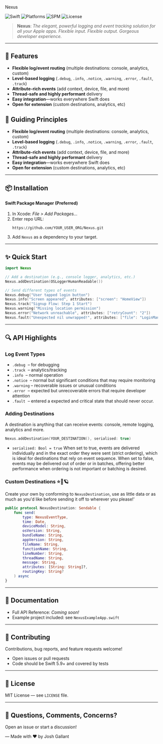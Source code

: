  Nexus

 ![Swift](https://img.shields.io/badge/Swift-5.9%2B-orange?style=flat-square)
 ![Platforms](https://img.shields.io/badge/Platforms-iOS%20%7C%20macOS%20%7C%20watchOS%20%7C%20tvOS-blue?style=flat-square)
 ![SPM](https://img.shields.io/badge/SPM-ready-green?style=flat-square)
 ![License](https://img.shields.io/badge/License-MIT-lightgrey?style=flat-square)

 > **Nexus**: _The elegant, powerful logging and event tracking solution for all your Apple apps. Flexible input. Flexible output. Gorgeous developer experience._

 ---

 ## 🚀 Features

 - **Flexible log/event routing** (multiple destinations: console, analytics, custom)
 - **Level-based logging** (`.debug`, `.info`, `.notice`, `.warning`, `.error`, `.fault`, `.track`)
 - **Attribute-rich events** (add context, device, file, and more)
 - **Thread-safe and highly performant** delivery
 - **Easy integration**—works everywhere Swift does
 - **Open for extension** (custom destinations, analytics, etc)
 
  ## 🧭 Guiding Principles

 - **Flexible log/event routing** (multiple destinations: console, analytics, custom)
 - **Level-based logging** (`.debug`, `.info`, `.notice`, `.warning`, `.error`, `.fault`, `.track`)
 - **Attribute-rich events** (add context, device, file, and more)
 - **Thread-safe and highly performant** delivery
 - **Easy integration**—works everywhere Swift does
 - **Open for extension** (custom destinations, analytics, etc)
 ---

 ## 📦 Installation

 #### Swift Package Manager (Preferred)

 1. In Xcode: _File > Add Packages..._
 2. Enter repo URL:
    ```
    https://github.com/YOUR_USER_ORG/Nexus.git
    ```
 3. Add `Nexus` as a dependency to your target.

 ---

 ## ✨ Quick Start

 ```swift
 import Nexus

 // Add a destination (e.g., console logger, analytics, etc.)
 Nexus.addDestination(OSLoggerHumanReadable())

 // Send different types of events
 Nexus.debug("User tapped login button")
 Nexus.info("Screen appeared", attributes: ["screen": "HomeView"]) 
 Nexus.track("Signup Flow: Step 1 Start")
 Nexus.warning("Missing location permission")
 Nexus.error("Network unreachable", attributes: ["retryCount": "2"])
 Nexus.fault("Unexpected nil unwrapped!", attributes: ["file": "LoginManager.swift"])
 ```

 ---

 ## 🔍 API Highlights

 ### Log Event Types

 - `.debug`   – for debugging
 - `.track`   – analytics/tracking
 - `.info`    – normal operation
 - `.notice`  – normal but significant conditions that may require monitoring
 - `.warning` – recoverable issues or unusual conditions
 - `.error`   – expected but unrecoverable errors that require developer attention
 - `.fault`   – entered a expected and critical state that should never occur.

 ### Adding Destinations

 A destination is anything that can receive events: console, remote logging, analytics and more.

 ```swift
 Nexus.addDestination(YOUR_DESTINATION(), serialised: true)
 ```
 - `serialised: Bool = true`
 When set to true, events are delivered individually and in the exact order they were sent (strict ordering), which is ideal for destinations that rely on event sequence. When set to false, events may be delivered out of order or in batches, offering better performance when ordering is not important or batching is desired.

 ### Custom Destinations ⭐🚀🪐

 Create your own by conforming to `NexusDestination`, use as little data or as much as you'd like before sending it off to wherever you please!'

 ```swift
 public protocol NexusDestination: Sendable {
     func send(
         type: NexusEventType,
         time: Date,
         deviceModel: String,
         osVersion: String,
         bundleName: String,
         appVersion: String,
         fileName: String,
         functionName: String,
         lineNumber: String,
         threadName: String,
         message: String,
         attributes: [String: String]?,
         routingKey: String?
     ) async
 }
 ```

 ---

 ## 📖 Documentation

 - Full API Reference: _Coming soon!_
 - Example project included: see `NexusExampleApp.swift`

 ---

 ## 🤝 Contributing

 Contributions, bug reports, and feature requests welcome!
 - Open issues or pull requests
 - Code should be Swift 5.9+ and covered by tests

 ---

 ## 📜 License

 MIT License — see `LICENSE` file.

 ---

 ## 💬 Questions, Comments, Concerns?

 Open an issue or start a discussion!

 — Made with ❤️ by Josh Gallant
